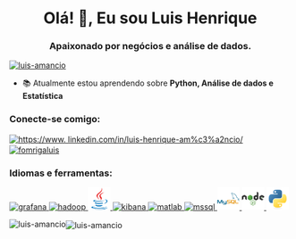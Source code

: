 <h1 align="center">Olá! 👋, Eu sou Luis Henrique</h1>
<h3 align="center">Apaixonado por negócios e análise de dados.</h3>

<p align="left"> <a href="https://github.com /ryo-ma/github-profile-trophy"><img src="https://github-profile-trophy.vercel.app/?username=luis-amancio" alt="luis-amancio" /></a > </p>

- 📚 Atualmente estou aprendendo sobre **Python, Análise de dados e Estatística**

<h3 align="left">Conecte-se comigo:</h3>
<p align="left">
<a href= "www.linkedin.com/in/
luis-henrique-amâncio
/" target="blank"><img align="center" src="https://raw.githubusercontent.com/rahuldkjain/github-profile-readme-generator/master/src/images/icons/Social/linked-in-alt.svg" alt="https://www. linkedin.com/in/luis-henrique-am%c3%a2ncio/" altura="30" largura="40" /></a>
<a href="https://instagram.com/fomrigaluis" target= "em branco"><img align="center" src="https://raw.githubusercontent.com/rahuldkjain/github-profile-readme-generator/master/src/images/icons/Social/instagram.svg" alt= "fomrigaluis" height="30" width="40" /></a>
</p>

<h3 align="left">Idiomas e ferramentas:</h3>
<p align="left"> <a href="https://grafana.com" target="_blank" rel="noreferrer"> <img src="https://www.vectorlogo.zone/logos/grafana/grafana-icon.svg" alt="grafana" width="40" height="40"/> </a> <a href="https://hadoop.apache.org/" target="_blank" rel="noreferrer"> <img src="https://www.vectorlogo.zone/logos/apache_hadoop/apache_hadoop-icon.svg" alt="hadoop" width="40" height="40"/> </a> <a href="https://www.java.com" target="_blank" rel="noreferrer"> <img src="https://raw.githubusercontent.com/devicons/devicon/master/icons/java/java-original.svg" alt="java" width="40" height="40"/> </a> <a href="https://www.elastic.co/kibana" target="_blank" rel="noreferrer"> <img src="https://www.vectorlogo.zone/logos/elasticco_kibana/elasticco_kibana-icon.svg" alt="kibana" width="40" height="40"/> </a> <a href="https://www.mathworks.com/" target="_blank" rel="noreferrer"> <img src="https://upload.wikimedia.org/wikipedia/commons/2/21/Matlab_Logo.png" alt="matlab" width="40" altura="40"/> </a> <a href="https://www.microsoft.com/en-us/sql-server" target="_blank" rel="noreferrer"> <img src="https://www.svgrepo.com/show/303229/microsoft-sql-server-logo.svg" alt="mssql" width="40" height="40"/> </a> <a href="https://www.mysql.com/" target="_blank" rel="noreferrer"> <img src="https://raw.githubusercontent.com/devicons/devicon/master/icons/mysql/mysql-original-wordmark.svg" alt="mysql" width="40" height="40"/> </a> <a href="https://nodejs.org" target="_blank" rel="noreferrer"> <img src="https://raw.githubusercontent.com/devicons/devicon/master/icons/nodejs/nodejs-original-wordmark.svg" alt="nodejs" width="40" height="40"/> </a> <a href="https://www.python.org" target="_blank" rel="noreferrer"> <img src="https://raw.githubusercontent.com/devicons/devicon/master/icons/python/python-original.svg" alt="python" width="40" height="40"/> </a> </p>

<p><img align="left" src="https://github-readme-stats.vercel.app/api/top-langs?username=luis-amancio&show_icons=true&locale=en&layout=compact" alt="luis-amancio" /></p>

<p> <img align="center" src="https://github-readme-stats.vercel.app/api?username=luis-amancio&show_icons=true&locale=en" alt="luis-amancio" /></p>

<!---
- 👋 Hi, I’m @luis-amancio
- 👀 I’m interested in ...
- 🌱 I’m currently learning ...
- 💞️ I’m looking to collaborate on ...
- 📫 How to reach me ...
- 😄 Pronouns: ...
- ⚡ Fun fact: ...


luis-amancio/luis-amancio is a ✨ special ✨ repository because its `README.md` (this file) appears on your GitHub profile.
You can click the Preview link to take a look at your changes.
--->
